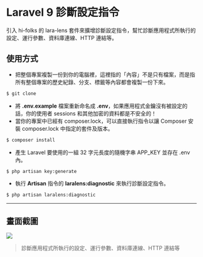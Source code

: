 # Laravel 9 診斷設定指令

引入 hi-folks 的 lara-lens 套件來擴增診斷設定指令，幫忙診斷應用程式所執行的設定、運行參數、資料庫連線、HTTP 連結等。

## 使用方式
- 把整個專案複製一份到你的電腦裡，這裡指的「內容」不是只有檔案，而是指所有整個專案的歷史紀錄、分支、標籤等內容都會複製一份下來。
```sh
$ git clone
```
- 將 __.env.example__ 檔案重新命名成 __.env__，如果應用程式金鑰沒有被設定的話，你的使用者 sessions 和其他加密的資料都是不安全的！
- 當你的專案中已經有 composer.lock，可以直接執行指令以讓 Composer 安裝 composer.lock 中指定的套件及版本。
```sh
$ composer install
```
- 產生 Laravel 要使用的一組 32 字元長度的隨機字串 APP_KEY 並存在 .env 內。
```sh
$ php artisan key:generate
```
- 執行 __Artisan__ 指令的 __laralens:diagnostic__ 來執行診斷設定指令。
```sh
$ php artisan laralens:diagnostic
```

----

## 畫面截圖
![](https://i.imgur.com/xirdjvv.png)
> 診斷應用程式所執行的設定、運行參數、資料庫連線、HTTP 連結等